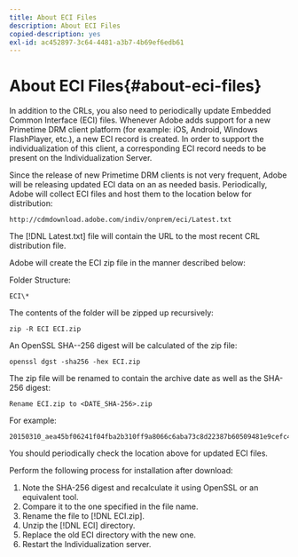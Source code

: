 ```yaml
---
title: About ECI Files
description: About ECI Files
copied-description: yes
exl-id: ac452897-3c64-4481-a3b7-4b69ef6edb61
---
```

# About ECI Files{#about-eci-files}

In addition to the CRLs, you also need to periodically update Embedded Common Interface (ECI) files. Whenever Adobe adds support for a new Primetime DRM client platform (for example: iOS, Android, Windows FlashPlayer, etc.), a new ECI record is created. In order to support the individualization of this client, a corresponding ECI record needs to be present on the Individualization Server.

Since the release of new Primetime DRM clients is not very frequent, Adobe will be releasing updated ECI data on an as needed basis. Periodically, Adobe will collect ECI files and host them to the location below for distribution:

```
http://cdmdownload.adobe.com/indiv/onprem/eci/Latest.txt
```

The [!DNL Latest.txt] file will contain the URL to the most recent CRL distribution file.

Adobe will create the ECI zip file in the manner described below:

Folder Structure:

```
ECI\*
```

The contents of the folder will be zipped up recursively:

```
zip -R ECI ECI.zip
```

An OpenSSL SHA-­-256 digest will be calculated of the zip file:

```
openssl dgst -sha256 -hex ECI.zip
```

The zip file will be renamed to contain the archive date as well as the SHA-256 digest:

```
Rename ECI.zip to <DATE_SHA-256>.zip
```

For example:

```
20150310_aea45bf06241f04fba2b310ff9a8066c6aba73c8d22387b60509481e9cefc43e.zip
```

You should periodically check the location above for updated ECI files.

Perform the following process for installation after download:

1. Note the SHA-256 digest and recalculate it using OpenSSL or an equivalent tool. 
1. Compare it to the one specified in the file name. 
1. Rename the file to [!DNL ECI.zip]. 
1. Unzip the [!DNL ECI] directory. 
1. Replace the old ECI directory with the new one. 
1. Restart the Individualization server.
